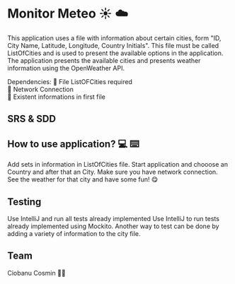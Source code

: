# Monitor Meteo :sunny: :cloud:

This application uses a file with information about certain cities, form "ID, City Name, Latitude, Longitude, Country Initials". This file must be called ListOfCities and is used to present the available options in the application.
The application presents the available cities and presents weather information using the OpenWeather API.

Dependencies:
:trident: File ListOFCities required<br/>
:trident: Network Connection<br/>
:trident: Existent informations in first file<br/>

## SRS & SDD

## How to use application? :computer: :keyboard:
Add sets in information in ListOfCities file.
Start application and chooose an Country and after that an City.
Make sure you have network connection.
See the weather for that city and have some fun! :yum:

## Testing
Use IntelliJ and run all tests already implemented
Use IntelliJ to run tests already implemented using Mockito.
Another way to test can be done by adding a variety of information to the city file.

## Team
Ciobanu Cosmin :man_student:
